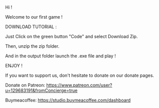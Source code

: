 Hi ! 

Welcome to our first game !


DOWNLOAD TUTORIAL :

Just Click on the green button "Code" and select Download Zip.

Then, unzip the zip folder.

And in the output folder launch the .exe file and play !


ENJOY !


If you want to support us, don't hesitate to donate on our donate pages.

Donate on Patreon: https://www.patreon.com/user?u=129683191&fromConcierge=true   

Buymeacoffee: https://studio.buymeacoffee.com/dashboard
